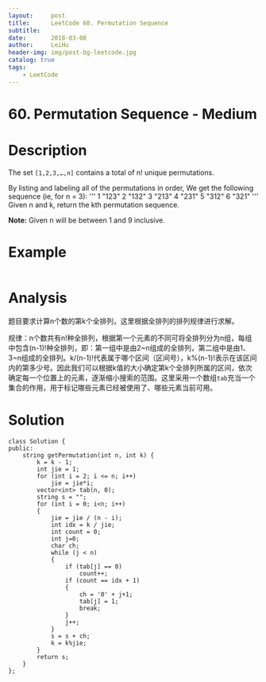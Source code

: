 ```yaml
---
layout:     post
title:      LeetCode 60. Permutation Sequence
subtitle:   
date:       2018-03-08
author:     LeiHu
header-img: img/post-bg-leetcode.jpg
catalog: true
tags:
    - LeetCode
---
```

# 60. Permutation Sequence - Medium

# Description
The set `[1,2,3,…,n]` contains a total of n! unique permutations.

By listing and labeling all of the permutations in order,
We get the following sequence (ie, for n = 3):
'''
1  "123"
2  "132"
3  "213"
4  "231"
5  "312"
6  "321"
'''
Given n and k, return the kth permutation sequence.

**Note:** Given n will be between 1 and 9 inclusive.

# Example
```

```

# Analysis
题目要求计算n个数的第k个全排列，这里根据全排列的排列规律进行求解。

规律：n个数共有n!种全排列，根据第一个元素的不同可将全排列分为n组，每组中包含(n-1)!种全排列，即：第一组中是由2~n组成的全排列，第二组中是由1、3~n组成的全排列。k/(n-1)!代表属于哪个区间（区间号），k%(n-1)!表示在该区间内的第多少号。因此我们可以根据k值的大小确定第k个全排列所属的区间，依次确定每一个位置上的元素，逐渐缩小搜索的范围。这里采用一个数组`tab`充当一个集合的作用，用于标记哪些元素已经被使用了、哪些元素当前可用。

# Solution
```
class Solution {
public:
    string getPermutation(int n, int k) {
        k = k - 1;
        int jie = 1;
        for (int i = 2; i <= n; i++)
            jie = jie*i;
        vector<int> tab(n, 0);
        string s = "";
        for (int i = 0; i<n; i++)
        {
            jie = jie / (n - i);
            int idx = k / jie;
            int count = 0;
            int j=0;
            char ch;
            while (j < n)
            {
                if (tab[j] == 0)
                    count++;
                if (count == idx + 1)
                {
                    ch = '0' + j+1;
                    tab[j] = 1;
                    break;
                }
                j++;
            }
            s = s + ch;
            k = k%jie;
        }
        return s;
    }
};
```
